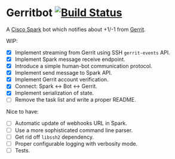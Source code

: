 # Gerritbot [![Build Status](https://travis-ci.org/boxdot/gerritbot-rs.svg?branch=master)](https://travis-ci.org/boxdot/gerritbot-rs)

A [Cisco Spark](https://www.ciscospark.com) bot which notifies about +1/-1 from [Gerrit](https://www.gerritcodereview.com).

WIP:

- [x] Implement streaming from Gerrit using SSH `gerrit-events` API.
- [x] Implement Spark message receive endpoint.
- [x] Introduce a simple human-bot communication protocol.
- [x] Implement send message to Spark API.
- [x] Implement Gerrit account verification.
- [x] Connect: Spark <-> Bot <-> Gerrit.
- [x] Implement serialization of state.
- [ ] Remove the task list and write a proper README.

Nice to have:

- [ ] Automatic update of webhooks URL in Spark.
- [ ] Use a more sophisticated command line parser.
- [ ] Get rid off `libssh2` dependency.
- [ ] Proper configurable logging with verbosity mode.
- [ ] Tests.

